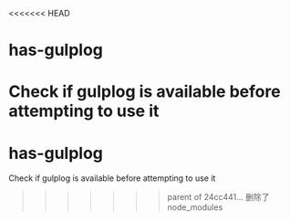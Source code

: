 <<<<<<< HEAD
# has-gulplog
Check if gulplog is available before attempting to use it
=======
# has-gulplog
Check if gulplog is available before attempting to use it
>>>>>>> parent of 24cc441... 删除了node_modules
